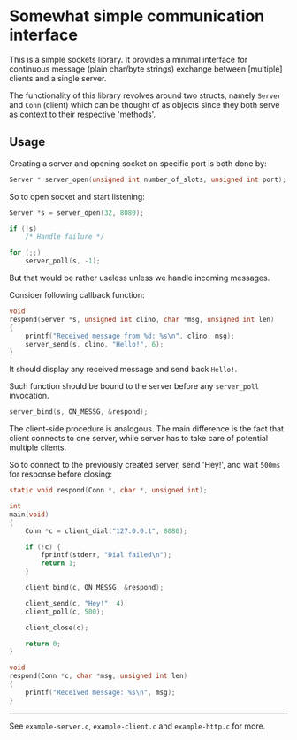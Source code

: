Somewhat simple communication interface
=======================================

This is a simple sockets library.
It provides a minimal interface for continuous message (plain char/byte strings)
exchange between [multiple] clients and a single server.

The functionality of this library revolves around two structs;
namely `Server` and `Conn` (client) which can be thought of as objects since
they both serve as context to their respective 'methods'.


## Usage

Creating a server and opening socket on specific port is both done by:

```c
Server * server_open(unsigned int number_of_slots, unsigned int port);
```

So to open socket and start listening:

```c
Server *s = server_open(32, 8080);

if (!s)
	/* Handle failure */

for (;;)
	server_poll(s, -1);
```

But that would be rather useless unless we handle incoming messages.

Consider following callback function:

```c
void
respond(Server *s, unsigned int clino, char *msg, unsigned int len)
{
	printf("Received message from %d: %s\n", clino, msg);
	server_send(s, clino, "Hello!", 6);
}
```

It should display any received message and send back `Hello!`.

Such function should be bound to the server before any `server_poll` invocation.

```c
server_bind(s, ON_MESSG, &respond);
```

The client-side procedure is analogous.
The main difference is the fact that client connects to one server,
while server has to take care of potential multiple clients.


So to connect to the previously created server, send 'Hey!', and
wait `500ms` for response before closing:

```c
static void respond(Conn *, char *, unsigned int);

int
main(void)
{
	Conn *c = client_dial("127.0.0.1", 8080);

	if (!c) {
		fprintf(stderr, "Dial failed\n");
		return 1;
	}

	client_bind(c, ON_MESSG, &respond);

	client_send(c, "Hey!", 4);
	client_poll(c, 500);

	client_close(c);

	return 0;
}

void
respond(Conn *c, char *msg, unsigned int len)
{
	printf("Received message: %s\n", msg);
}
```

---

See `example-server.c`, `example-client.c` and `example-http.c` for more.
